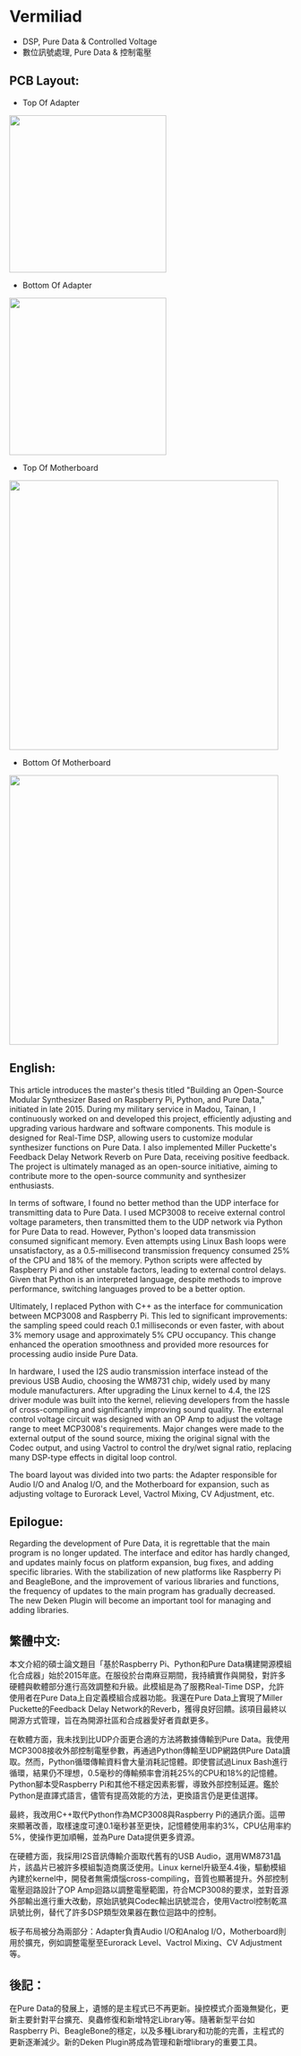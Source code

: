# Vermiliad
* DSP, Pure Data &amp; Controlled Voltage
* 數位訊號處理, Pure Data & 控制電壓

## PCB Layout:

* Top Of Adapter
<img src="https://user-images.githubusercontent.com/15021145/30796960-cd4b5b22-a206-11e7-84ff-6005570c5a67.png" width="280">

* Bottom Of Adapter
<img src="https://user-images.githubusercontent.com/15021145/30796958-cd006d7e-a206-11e7-9c64-897f3f4fd79b.png" width="280">

* Top Of Motherboard
<img src="https://user-images.githubusercontent.com/15021145/30796961-ce5ef316-a206-11e7-9a36-1bf88692054d.png" width="480">

* Bottom Of Motherboard
<img src="https://user-images.githubusercontent.com/15021145/30796962-ce5f92e4-a206-11e7-8839-7095d0f902c5.png" width="480">

## English:

This article introduces the master's thesis titled "Building an Open-Source Modular Synthesizer Based on Raspberry Pi, Python, and Pure Data," initiated in late 2015. During my military service in Madou, Tainan, I continuously worked on and developed this project, efficiently adjusting and upgrading various hardware and software components. This module is designed for Real-Time DSP, allowing users to customize modular synthesizer functions on Pure Data. I also implemented Miller Puckette's Feedback Delay Network Reverb on Pure Data, receiving positive feedback. The project is ultimately managed as an open-source initiative, aiming to contribute more to the open-source community and synthesizer enthusiasts.

In terms of software, I found no better method than the UDP interface for transmitting data to Pure Data. I used MCP3008 to receive external control voltage parameters, then transmitted them to the UDP network via Python for Pure Data to read. However, Python's looped data transmission consumed significant memory. Even attempts using Linux Bash loops were unsatisfactory, as a 0.5-millisecond transmission frequency consumed 25% of the CPU and 18% of the memory. Python scripts were affected by Raspberry Pi and other unstable factors, leading to external control delays. Given that Python is an interpreted language, despite methods to improve performance, switching languages proved to be a better option.

Ultimately, I replaced Python with C++ as the interface for communication between MCP3008 and Raspberry Pi. This led to significant improvements: the sampling speed could reach 0.1 milliseconds or even faster, with about 3% memory usage and approximately 5% CPU occupancy. This change enhanced the operation smoothness and provided more resources for processing audio inside Pure Data.

In hardware, I used the I2S audio transmission interface instead of the previous USB Audio, choosing the WM8731 chip, widely used by many module manufacturers. After upgrading the Linux kernel to 4.4, the I2S driver module was built into the kernel, relieving developers from the hassle of cross-compiling and significantly improving sound quality. The external control voltage circuit was designed with an OP Amp to adjust the voltage range to meet MCP3008's requirements. Major changes were made to the external output of the sound source, mixing the original signal with the Codec output, and using Vactrol to control the dry/wet signal ratio, replacing many DSP-type effects in digital loop control.

The board layout was divided into two parts: the Adapter responsible for Audio I/O and Analog I/O, and the Motherboard for expansion, such as adjusting voltage to Eurorack Level, Vactrol Mixing, CV Adjustment, etc.

## Epilogue:

Regarding the development of Pure Data, it is regrettable that the main program is no longer updated. The interface and editor has hardly changed, and updates mainly focus on platform expansion, bug fixes, and adding specific libraries. With the stabilization of new platforms like Raspberry Pi and BeagleBone, and the improvement of various libraries and functions, the frequency of updates to the main program has gradually decreased. The new Deken Plugin will become an important tool for managing and adding libraries.

## 繁體中文:

本文介紹的碩士論文題目「基於Raspberry Pi、Python和Pure Data構建開源模組化合成器」始於2015年底。在服役於台南麻豆期間，我持續實作與開發，對許多硬體與軟體部分進行高效調整和升級。此模組是為了服務Real-Time DSP，允許使用者在Pure Data上自定義模組合成器功能。我還在Pure Data上實現了Miller Puckette的Feedback Delay Network的Reverb，獲得良好回饋。該項目最終以開源方式管理，旨在為開源社區和合成器愛好者貢獻更多。

在軟體方面，我未找到比UDP介面更合適的方法將數據傳輸到Pure Data。我使用MCP3008接收外部控制電壓參數，再通過Python傳輸至UDP網路供Pure Data讀取。然而，Python循環傳輸資料會大量消耗記憶體。即使嘗試過Linux Bash進行循環，結果仍不理想，0.5毫秒的傳輸頻率會消耗25%的CPU和18%的記憶體。Python腳本受Raspberry Pi和其他不穩定因素影響，導致外部控制延遲。鑑於Python是直譯式語言，儘管有提高效能的方法，更換語言仍是更佳選擇。

最終，我改用C++取代Python作為MCP3008與Raspberry Pi的通訊介面。這帶來顯著改善，取樣速度可達0.1毫秒甚至更快，記憶體使用率約3%，CPU佔用率約5%，使操作更加順暢，並為Pure Data提供更多資源。

在硬體方面，我採用I2S音訊傳輸介面取代舊有的USB Audio，選用WM8731晶片，該晶片已被許多模組製造商廣泛使用。Linux kernel升級至4.4後，驅動模組內建於kernel中，開發者無需煩惱cross-compiling，音質也顯著提升。外部控制電壓迴路設計了OP Amp迴路以調整電壓範圍，符合MCP3008的要求，並對音源外部輸出進行重大改動，原始訊號與Codec輸出訊號混合，使用Vactrol控制乾濕訊號比例，替代了許多DSP類型效果器在數位迴路中的控制。

板子布局被分為兩部分：Adapter負責Audio I/O和Analog I/O，Motherboard則用於擴充，例如調整電壓至Eurorack Level、Vactrol Mixing、CV Adjustment等。

## 後記：
在Pure Data的發展上，遺憾的是主程式已不再更新。操控模式介面幾無變化，更新主要針對平台擴充、臭蟲修復和新增特定Library等。隨著新型平台如Raspberry Pi、BeagleBone的穩定，以及多種Library和功能的完善，主程式的更新逐漸減少。新的Deken Plugin將成為管理和新增library的重要工具。
